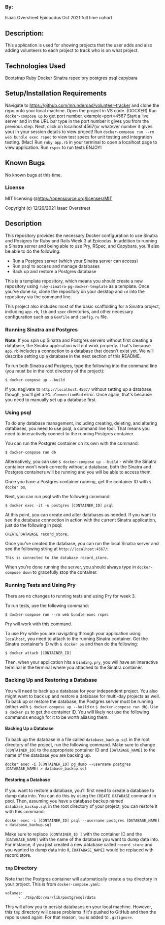 ### By:
Isaac Overstreet Epicocdus Oct 2021 full time cohort

## Description:
This application is used for showing projects that the user adds and also adding volunteers to each project to track who is on what project.

## Technologies Used
Bootstrap
Ruby
Docker
Sinatra
rspec
pry
postgres
psql
capybara

## Setup/Installation Requirements
Navigate to https://github.com/mrunderoad/volunteer-tracker and clone the repo onto your local machine.
Open the project in VS code.
(DOCKER)
Run `docker-compose up` to get port number. example=port=4567
Start a live server and in the URL bar type in the port number it gives you from the previous step.
Next, click on localhost:4567(or whatever number it gives you) in your session details to view project!
Run `docker-compose run --rm web bundle exec rspec` to view test specs for unit testing and integration testing.
(Mac)
Run `ruby app.rb` in your terminal to open a localhost page to view application.
Run `rspec` to run tests
ENJOY!

## Known Bugs
No known bugs at this time.

### License
MIT licensing @https://opensource.org/licenses/MIT

Copyright (c) 12/26/2021 Isaac Overstreet











## Description

This repository provides the necessary Docker configuration to use Sinatra and Postgres for Ruby and Rails Week 3 at Epicodus. In addition to running a Sinatra server and being able to use Pry, RSpec, and Capybara, you'll also be able to do the following:

* Run a Postgres server (which your Sinatra server can access)
* Run psql to access and manage databases
* Back up and restore a Postgres database

This is a template repository, which means you should create a new repository using `ruby-sinatra-pg-docker-template` as a template. Once you've done so, clone the repository on your desktop and `cd` into the repository via the command line.

This project also includes most of the basic scaffolding for a Sinatra project, including `app.rb`, `lib` and `spec` directories, and other necessary configuration such as a `Gemfile` and `config.ru` file.

### Running Sinatra and Postgres

**Note:** If you spin up Sinatra and Postgres servers without first creating a database, the Sinatra application will not work properly. That's because `app.rb` includes a connection to a database that doesn't exist yet. We will describe setting up a database in the next section of this README.

To run both Sinatra and Postgres, type the following into the command line (you must be in the root directory of the project):

```
$ docker-compose up --build
```

If you nagivate to `http://localhost:4567/` without setting up a database, though, you'll get a `PG::ConnectionBad` error. Once again, that's because you need to manually set up a database first.

### Using psql

To do any database management, including creating, deleting, and altering databases, you need to use psql, a command line tool. That means you need to interactively connect to the running Postgres container.

You can run the Postgres container on its own with the command:

```
$ docker-compose run db
```

Alternatively, you can use `$ docker-compose up --build` - while the Sinatra container won't work correctly without a database, both the Sinatra and Postgres containers will be running and you will be able to access them.

Once you have a Postgres container running, get the container ID with `$ docker ps`.

Next, you can run psql with the following command:

```
$ docker exec -it -u postgres [CONTAINER_ID] psql
```

At this point, you can create and alter databases as needed. If you want to see the database connection in action with the current Sinatra application, just do the following in psql:

```
CREATE DATABASE record_store;
```

Once you've created the database, you can run the local Sinatra server and see the following string at `http://localhost:4567/`:

```
This is connected to the database record_store.
```

When you're done running the server, you should always type in `docker-compose down` to gracefully stop the container.

### Running Tests and Using Pry

There are no changes to running tests and using Pry for week 3.

To run tests, use the following command:

```
$ docker-compose run --rm web bundle exec rspec
```

Pry will work with this command.

To use Pry while you are navigating through your application using `localhost`, you need to attach to the running Sinatra container. Get the Sinatra container's ID with `$ docker ps` and then do the following:

```
$ docker attach [CONTAINER_ID]
```

Then, when your application hits a `binding.pry`, you will have an interactive terminal in the terminal where you attached to the Sinatra container.

### Backing Up and Restoring a Database

You will need to back up a database for your independent project. You also might want to back up and restore a database for multi-day projects as well. To back up or restore the database, the Postgres server must be running (either with `$ docker-compose up --build` or `$ docker-compose run db`). Use `$ docker ps` to get the container ID. You will likely not use the following commands enough for it to be worth aliasing them.

#### Backing Up a Database

To back up the database in a file called `database_backup.sql` in the root directory of the project, run the following command. Make sure to change `[CONTAINER_ID]` to the appropriate container ID and `[DATABASE_NAME]` to the name of the database you are backing up.

```
docker exec -i [CONTAINER_ID] pg_dump --username postgres [DATABASE_NAME] > database_backup.sql
```

#### Restoring a Database

If you want to restore a database, you'll first need to create a database to dump data into. You can do this by using the `CREATE DATABASE` command in psql. Then, assuming you have a database backup named `database_backup.sql` in the root directory of your project, you can restore it with this command:

```
docker exec -i [CONTAINER_ID] psql --username postgres [DATABASE_NAME] < database_backup.sql
```

Make sure to replace `[CONTAINER_ID ]` with the container ID and the `[DATABASE_NAME]` with the name of the database you want to dump data into. For instance, if you just created a new database called `record_store` and you wanted to dump data into it, `[DATABASE_NAME]` would be replaced with record store.

### `tmp` Directory

Note that the Postgres container will automatically create a `tmp` directory in your project. This is from `docker-compose.yaml`:

```
volumes:
      - ./tmp/db:/var/lib/postgresql/data
```

This will allow you to persist databases on your local machine. However, this `tmp` directory will cause problems if it's pushed to GitHub and then the repo is used again. For that reason, `tmp` is added to `.gitignore`.